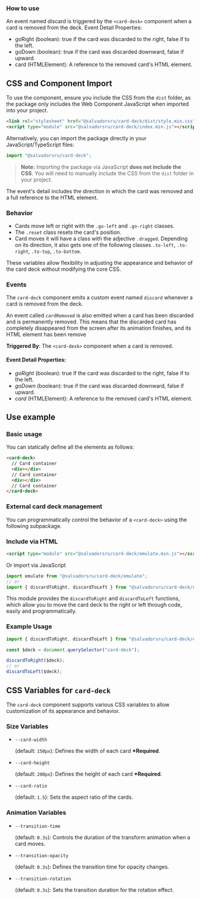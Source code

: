 ### How to use

An event named discard is triggered by the `<card-desk>` component when a card is removed from the deck.
Event Detail Properties:

- goRight (boolean): true if the card was discarded to the right, false if to the left.
- goDown (boolean): true if the card was discarded downward, false if upward.
- card (HTMLElement): A reference to the removed card's HTML element.

## CSS and Component Import

To use the component, ensure you include the CSS from the `dist` folder, as the package only includes the Web Component JavaScript when imported into your project.

```html
<link rel="stylesheet" href="@salvadorsru/card-deck/dist/style.min.css" />
<script type="module" src="@salvadorsru/card-deck/index.min.js"></script>
```

Alternatively, you can import the package directly in your JavaScript/TypeScript files:

```javascript
import "@salvadorsru/card-deck";
```

> **Note:** Importing the package via JavaScript **does not include the CSS**. You will need to manually include the CSS from the `dist` folder in your project.

The event's detail includes the direction in which the card was removed and a full reference to the HTML element.

### Behavior

- Cards move left or right with the `.go-left` and `.go-right` classes.
- The `.reset` class resets the card's position.
- Card moves it will have a class with the adjective `.dragged`. Depending on its direction, it also gets one of the following classes `.to-left`, `.to-right`, `.to-top`, `.to-bottom`.

These variables allow flexibility in adjusting the appearance and behavior of the card deck without modifying the core CSS.

### Events

The `card-deck` component emits a custom event named `discard` whenever a card is removed from the deck.

An event called `cardRemoved` is also emitted when a card has been discarded and is permanently removed.
This means that the discarded card has completely disappeared from the screen after its animation finishes,
and its HTML element has been remove

**Triggered By**: The `<card-desk>` component when a card is removed.

#### Event Detail Properties:

- _goRight_ (boolean): true if the card was discarded to the right, false if to the left.
- _goDown_ (boolean): true if the card was discarded downward, false if upward.
- _card_ (HTMLElement): A reference to the removed card's HTML element.

## Use example

### Basic usage

You can statically define all the elements as follows:

```html
<card-deck>
  // Card container
  <div></div>
  // Card container
  <div></div>
  // Card container
</card-deck>
```

### External card deck management

You can programmatically control the behavior of a `<card-deck>` using the following subpackage.

### Include via HTML

```html
<script type="module" src="@salvadorsru/card-deck/emulate.min.js"></script>
```

Or import via JavaScript

```javascript
import emulate from "@salvadorsru/card-deck/emulate";
// or
import { discardToRight, discardToLeft } from "@salvadorsru/card-deck/emulate";
```

This module provides the `discardToRight` and `discardToLeft` functions,
which allow you to move the card deck to the right or left through code, easily and programmatically.

### Example Usage

```javascript
import { discardToRight, discardToLeft } from "@salvadorsru/card-deck/emulate";

const $deck = document.querySelector("card-deck");

discardToRight($deck);
// or
discardToLeft($deck);
```

## CSS Variables for `card-deck`

The `card-deck` component supports various CSS variables to allow customization of its appearance and behavior.

### Size Variables

- `--card-width`

  (default: `150px`): Defines the width of each card **\*Required**.

- `--card-height`

  (default: `200px`): Defines the height of each card **\*Required**.

- `--card-ratio`

  (default: `1.5`): Sets the aspect ratio of the cards.

### Animation Variables

- `--transition-time`

  (default: `0.3s`): Controls the duration of the transform animation when a card moves.

- `--transition-opacity`

  (default: `0.3s`): Defines the transition time for opacity changes.

- `--transition-rotation`

  (default: `0.3s`): Sets the transition duration for the rotation effect.
